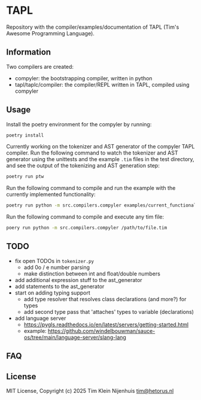 # TAPL

Repository with the compiler/examples/documentation of TAPL (Tim's Awesome Programming Language).

## Information

Two compilers are created:

- compyler: the bootstrapping compiler, written in python
- tapl/taplc/compiler: the compiler/REPL written in TAPL, compiled using compyler

## Usage

Install the poetry environment for the compyler by running:

```bash
poetry install
```

Currently working on the tokenizer and AST generator of the compyler TAPL compiler.
Run the following command to watch the tokenizer and AST generator using the unittests and the example `.tim` files in the test directory, and see the output of the tokenizing and AST generation step:

```bash
poetry run ptw
```

Run the following command to compile and run the example with the currently implemented functionality:

```bash
poetry run python -m src.compilers.compyler examples/current_functionality.tim
```

Run the following command to compile and execute any tim file:

```bash
poery run python -m src.compilers.compyler /path/to/file.tim
```

## TODO

- fix open TODOs in `tokenizer.py`
  - add 0o / e number parsing
  - make distinction between int and float/double numbers
- add additional expression stuff to the ast_generator
- add statements to the ast_generator
- start on adding typing support
  - add type resolver that resolves class declarations (and more?) for types
  - add second type pass that 'attaches' types to variable (declarations)
- add language server
  - https://pygls.readthedocs.io/en/latest/servers/getting-started.html
  - example: https://github.com/windelbouwman/sauce-os/tree/main/language-server/slang-lang

## FAQ

## License

MIT License, Copyright (c) 2025 Tim Klein Nijenhuis <tim@hetorus.nl>
